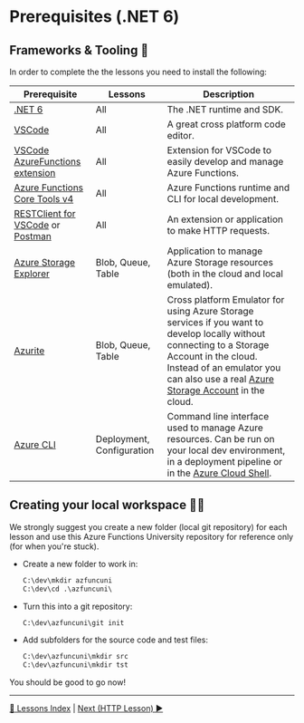 # Prerequisites (.NET 6)

## Frameworks & Tooling 🧰

In order to complete the the lessons you need to install the following:

|Prerequisite|Lessons|Description
|-|-|-
|[.NET 6](https://dotnet.microsoft.com/en-us/download/dotnet/6.0)|All|The .NET runtime and SDK.
|[VSCode](https://code.visualstudio.com/Download)|All|A great cross platform code editor.
|[VSCode AzureFunctions extension](https://github.com/Microsoft/vscode-azurefunctions)|All|Extension for VSCode to easily develop and manage Azure Functions.
|[Azure Functions Core Tools v4](https://github.com/Azure/azure-functions-core-tools)|All|Azure Functions runtime and CLI for local development.
|[RESTClient for VSCode](https://marketplace.visualstudio.com/items?itemName=humao.rest-client) or [Postman](https://www.postman.com/)|All|An extension or  application to make HTTP requests.
|[Azure Storage Explorer](https://azure.microsoft.com/en-us/features/storage-explorer/)|Blob, Queue, Table|Application to manage Azure Storage resources (both in the cloud and local emulated).
|[Azurite](https://docs.microsoft.com/en-us/azure/storage/common/storage-use-azurite)|Blob, Queue, Table|Cross platform Emulator for using Azure Storage services if you want to develop locally without connecting to a Storage Account in the cloud. Instead of an emulator you can also use a real [Azure Storage Account](https://docs.microsoft.com/en-us/azure/storage/common/storage-account-create?tabs=azure-portal) in the cloud.
|[Azure CLI](https://docs.microsoft.com/en-us/cli/azure/what-is-azure-cli)|Deployment, Configuration|Command line interface used to manage Azure resources. Can be run on your local dev environment, in a deployment pipeline or in the [Azure Cloud Shell](https://docs.microsoft.com/en-us/azure/cloud-shell/overview).

## Creating your local workspace 👩‍💻

We strongly suggest you create a new folder (local git repository) for each lesson and use this Azure Functions University repository for reference only (for when you're stuck).

- Create a new folder to work in:

    ```cmd
    C:\dev\mkdir azfuncuni
    C:\dev\cd .\azfuncuni\
    ```

- Turn this into a git repository:

    ```cmd
    C:\dev\azfuncuni\git init
    ```

- Add subfolders for the source code and test files:

    ```cmd
    C:\dev\azfuncuni\mkdir src
    C:\dev\azfuncuni\mkdir tst
    ```

You should be good to go now!

---
[🔼 Lessons Index](../../README.md) | [Next (HTTP Lesson) ▶](../http/README.md)
